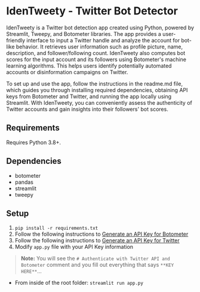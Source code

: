 # IdenTweety - Twitter Bot Detector
IdenTweety is a Twitter bot detection app created using Python, powered by Streamlit, Tweepy, and Botometer libraries. The app provides a user-friendly interface to input a Twitter handle and analyze the account for bot-like behavior. It retrieves user information such as profile picture, name, description, and follower/following count. IdenTweety also computes bot scores for the input account and its followers using Botometer's machine learning algorithms. This helps users identify potentially automated accounts or disinformation campaigns on Twitter.

To set up and use the app, follow the instructions in the readme.md file, which guides you through installing required dependencies, obtaining API keys from Botometer and Twitter, and running the app locally using Streamlit. With IdenTweety, you can conveniently assess the authenticity of Twitter accounts and gain insights into their followers' bot scores.
## Requirements
Requires Python 3.8+.
## Dependencies
- botometer
- pandas
- streamlit
- tweepy
## Setup
1. `pip install -r requirements.txt`
2. Follow the following instructions to [Generate an API Key for Botometer](https://rapidapi.com/OSoMe/api/botometer-pro/details)
3. Follow the following instructions to [Generate an API Key for Twitter](https://developer.twitter.com/en/docs/twitter-api/getting-started/getting-access-to-the-twitter-api)
4. Modify `app.py` file with your API Key information
> **Note:** You will see the `# Authenticate with Twitter API and Botometer` comment and you fill out everything that says `**KEY HERE**`...
- From inside of the root folder: `streamlit run app.py`
